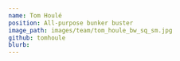 ```yaml
---
name: Tom Houlé
position: All-purpose bunker buster
image_path: images/team/tom_houle_bw_sq_sm.jpg
github: tomhoule
blurb:
---
```

